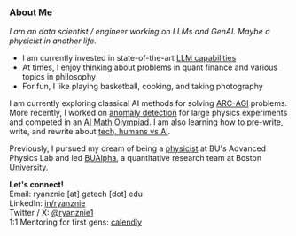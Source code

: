 ### About Me

*I am an data scientist / engineer working on LLMs and GenAI. Maybe a physicist in another life.*
- I am currently invested in state-of-the-art [LLM capabilities](https://github.com/ryanznie/AI-Journey)
- At times, I enjoy thinking about problems in quant finance and various topics in philosophy
- For fun, I like playing basketball, cooking, and taking photography

I am currently exploring classical AI methods for solving [ARC-AGI](https://arcprize.org/arc) problems. More recently, I worked on [anomaly detection](https://arxiv.org/abs/2501.13789) for large physics experiments and competed in an [AI Math Olympiad](https://www.kaggle.com/competitions/ai-mathematical-olympiad-prize). I am also learning how to pre-write, write, and rewrite about [tech, humans vs AI](https://ryanznie.substack.com/).

Previously, I pursued my dream of being a [physicist](https://github.com/ryanznie/adlab-experiments) at BU's Advanced Physics Lab and led [BUAlpha](https://github.com/bualpha), a quantitative research team at Boston University.

**Let's connect!** <br>
Email: ryanznie [at] gatech [dot] edu \
LinkedIn: [in/ryanznie](https://www.linkedin.com/in/ryanznie/) \
Twitter / X: [@ryanznie1](https://x.com/ryanznie1) \
1:1 Mentoring for first gens: [calendly](https://calendly.com/nie-ryanz)

<!--
**ryanznie/ryanznie** is a ✨ _special_ ✨ repository because its `README.md` (this file) appears on your GitHub profile.

Here are some ideas to get you started:

- 🔭 I’m currently working on ...
- 🌱 I’m currently learning ...
- 👯 I’m looking to collaborate on ...
- 🤔 I’m looking for help with ...
- 💬 Ask me about ...
- 📫 How to reach me: ...
- 😄 Pronouns: ...
- ⚡ Fun fact: ...
-->
